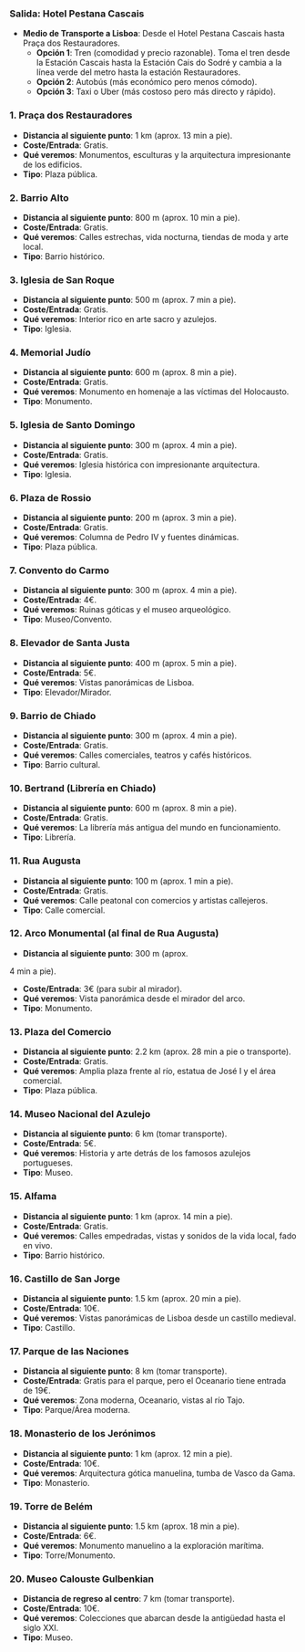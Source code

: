 ### Salida: Hotel Pestana Cascais
- **Medio de Transporte a Lisboa**: Desde el Hotel Pestana Cascais hasta Praça dos Restauradores.
  - **Opción 1**: Tren (comodidad y precio razonable). Toma el tren desde la Estación Cascais hasta la Estación Cais do Sodré y cambia a la línea verde del metro hasta la estación Restauradores. 
  - **Opción 2**: Autobús (más económico pero menos cómodo).
  - **Opción 3**: Taxi o Uber (más costoso pero más directo y rápido).

### 1. Praça dos Restauradores
- **Distancia al siguiente punto**: 1 km (aprox. 13 min a pie).
- **Coste/Entrada**: Gratis.
- **Qué veremos**: Monumentos, esculturas y la arquitectura impresionante de los edificios.
- **Tipo**: Plaza pública.

### 2. Barrio Alto
- **Distancia al siguiente punto**: 800 m (aprox. 10 min a pie).
- **Coste/Entrada**: Gratis.
- **Qué veremos**: Calles estrechas, vida nocturna, tiendas de moda y arte local.
- **Tipo**: Barrio histórico.

### 3. Iglesia de San Roque
- **Distancia al siguiente punto**: 500 m (aprox. 7 min a pie).
- **Coste/Entrada**: Gratis.
- **Qué veremos**: Interior rico en arte sacro y azulejos.
- **Tipo**: Iglesia.

### 4. Memorial Judío
- **Distancia al siguiente punto**: 600 m (aprox. 8 min a pie).
- **Coste/Entrada**: Gratis.
- **Qué veremos**: Monumento en homenaje a las víctimas del Holocausto.
- **Tipo**: Monumento.

### 5. Iglesia de Santo Domingo
- **Distancia al siguiente punto**: 300 m (aprox. 4 min a pie).
- **Coste/Entrada**: Gratis.
- **Qué veremos**: Iglesia histórica con impresionante arquitectura.
- **Tipo**: Iglesia.

### 6. Plaza de Rossio
- **Distancia al siguiente punto**: 200 m (aprox. 3 min a pie).
- **Coste/Entrada**: Gratis.
- **Qué veremos**: Columna de Pedro IV y fuentes dinámicas.
- **Tipo**: Plaza pública.

### 7. Convento do Carmo
- **Distancia al siguiente punto**: 300 m (aprox. 4 min a pie).
- **Coste/Entrada**: 4€.
- **Qué veremos**: Ruinas góticas y el museo arqueológico.
- **Tipo**: Museo/Convento.

### 8. Elevador de Santa Justa
- **Distancia al siguiente punto**: 400 m (aprox. 5 min a pie).
- **Coste/Entrada**: 5€.
- **Qué veremos**: Vistas panorámicas de Lisboa.
- **Tipo**: Elevador/Mirador.

### 9. Barrio de Chiado
- **Distancia al siguiente punto**: 300 m (aprox. 4 min a pie).
- **Coste/Entrada**: Gratis.
- **Qué veremos**: Calles comerciales, teatros y cafés históricos.
- **Tipo**: Barrio cultural.

### 10. Bertrand (Librería en Chiado)
- **Distancia al siguiente punto**: 600 m (aprox. 8 min a pie).
- **Coste/Entrada**: Gratis.
- **Qué veremos**: La librería más antigua del mundo en funcionamiento.
- **Tipo**: Librería.

### 11. Rua Augusta
- **Distancia al siguiente punto**: 100 m (aprox. 1 min a pie).
- **Coste/Entrada**: Gratis.
- **Qué veremos**: Calle peatonal con comercios y artistas callejeros.
- **Tipo**: Calle comercial.

### 12. Arco Monumental (al final de Rua Augusta)
- **Distancia al siguiente punto**: 300 m (aprox. 

4 min a pie).
- **Coste/Entrada**: 3€ (para subir al mirador).
- **Qué veremos**: Vista panorámica desde el mirador del arco.
- **Tipo**: Monumento.

### 13. Plaza del Comercio
- **Distancia al siguiente punto**: 2.2 km (aprox. 28 min a pie o transporte).
- **Coste/Entrada**: Gratis.
- **Qué veremos**: Amplia plaza frente al río, estatua de José I y el área comercial.
- **Tipo**: Plaza pública.

### 14. Museo Nacional del Azulejo
- **Distancia al siguiente punto**: 6 km (tomar transporte).
- **Coste/Entrada**: 5€.
- **Qué veremos**: Historia y arte detrás de los famosos azulejos portugueses.
- **Tipo**: Museo.

### 15. Alfama
- **Distancia al siguiente punto**: 1 km (aprox. 14 min a pie).
- **Coste/Entrada**: Gratis.
- **Qué veremos**: Calles empedradas, vistas y sonidos de la vida local, fado en vivo.
- **Tipo**: Barrio histórico.

### 16. Castillo de San Jorge
- **Distancia al siguiente punto**: 1.5 km (aprox. 20 min a pie).
- **Coste/Entrada**: 10€.
- **Qué veremos**: Vistas panorámicas de Lisboa desde un castillo medieval.
- **Tipo**: Castillo.

### 17. Parque de las Naciones
- **Distancia al siguiente punto**: 8 km (tomar transporte).
- **Coste/Entrada**: Gratis para el parque, pero el Oceanario tiene entrada de 19€.
- **Qué veremos**: Zona moderna, Oceanario, vistas al río Tajo.
- **Tipo**: Parque/Área moderna.

### 18. Monasterio de los Jerónimos
- **Distancia al siguiente punto**: 1 km (aprox. 12 min a pie).
- **Coste/Entrada**: 10€.
- **Qué veremos**: Arquitectura gótica manuelina, tumba de Vasco da Gama.
- **Tipo**: Monasterio.

### 19. Torre de Belém
- **Distancia al siguiente punto**: 1.5 km (aprox. 18 min a pie).
- **Coste/Entrada**: 6€.
- **Qué veremos**: Monumento manuelino a la exploración marítima.
- **Tipo**: Torre/Monumento.

### 20. Museo Calouste Gulbenkian
- **Distancia de regreso al centro**: 7 km (tomar transporte).
- **Coste/Entrada**: 10€.
- **Qué veremos**: Colecciones que abarcan desde la antigüedad hasta el siglo XXI.
- **Tipo**: Museo.
